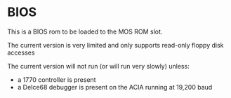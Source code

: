 # BIOS

This is a BIOS rom to be loaded to the MOS ROM slot.

The current version is very limited and only supports read-only floppy disk accesses

The current version will not run (or will run very slowly) unless:
- a 1770 controller is present
- a DeIce68 debugger is present on the ACIA running at 19,200 baud

